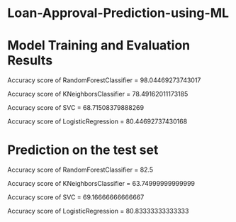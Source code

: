 # Loan-Approval-Prediction-using-ML

# Model Training and Evaluation Results

Accuracy score of  RandomForestClassifier = 98.04469273743017 

Accuracy score of  KNeighborsClassifier = 78.49162011173185

Accuracy score of  SVC = 68.71508379888269

Accuracy score of  LogisticRegression = 80.44692737430168

# Prediction on the test set

Accuracy score of  RandomForestClassifier = 82.5

Accuracy score of  KNeighborsClassifier = 63.74999999999999

Accuracy score of  SVC = 69.16666666666667

Accuracy score of  LogisticRegression = 80.83333333333333
